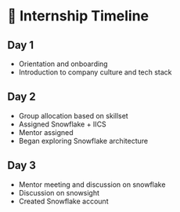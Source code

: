 # 📆 Internship Timeline

## Day 1
- Orientation and onboarding
- Introduction to company culture and tech stack

## Day 2
- Group allocation based on skillset
- Assigned Snowflake + IICS
- Mentor assigned
- Began exploring Snowflake architecture

## Day 3
- Mentor meeting and discussion on snowflake
- Discussion on snowsight
- Created Snowflake account
